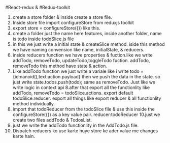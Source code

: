 #React-redux & #Redux-toolkit

1. create a store folder & inside create a store file.
2. Inside store file import configureStore from reduxjs toolkit
3. export store = configureStore({}) like this.
4. create a folder just the name here features, inside another folder, name is todo inside todoSlice.js file
5. in this we just write a initial state & createSlice method. iside this method we have naming convension like name, initialState, & reducers.
6. inside reducers function we have properties & fuction.like we write addTodo, removeTodo, updateTodo,toggleTodo fuction. addTodo, removeTodo this method have state & action.
7. Like addTodo function we just write a variale like i write todo = {id:nanoid(),text:action.payload}
then we push the data in the state. so just write state.todos.push(todo);
same as removeTodo. Just like we write logic in context api
8.after that export all the functionlity like addTodo, removeTodo = todoSlice.actions.
export default todoSlice.reducer.
export all things like export reducer & all functionlity method individually.
9. import that todoReducer from the todoSlice file & use this inside the configureStore({}) as a key value pair.
reducer:todoReducer
10.just we create two files addTodo & TodosList.
11. just we write the addTodo functionlity in the AddTodo.js file.
12. Dispatch reducers ko use karte huye store ke ader value me changes karte hain.

